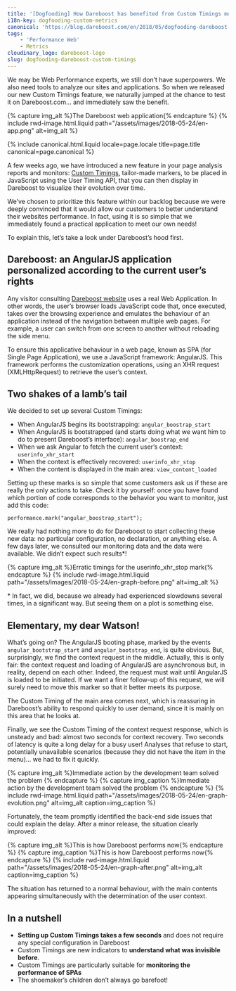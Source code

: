 ```yaml
---
title: '[Dogfooding] How Dareboost has benefited from Custom Timings monitoring'
i18n-key: dogfooding-custom-metrics
canonical: 'https://blog.dareboost.com/en/2018/05/dogfooding-dareboost-custom-timings/'
tags:
    - 'Performance Web'
    - Metrics
cloudinary_logo: dareboost-logo
slug: dogfooding-dareboost-custom-timings
---
```


We may be Web Performance experts, we still don’t have superpowers. We also need
tools to analyze our sites and applications. So when we released our new Custom
Timings feature, we naturally jumped at the chance to test it on Dareboost.com…
and immediately saw the benefit.

{% capture img_alt %}The Dareboost web application{% endcapture %}
{% include rwd-image.html.liquid
path="/assets/images/2018-05-24/en-app.png"
alt=img_alt
%}

<!-- more -->

{% include canonical.html.liquid
    locale=page.locale
    title=page.title
    canonical=page.canonical
%}

A few weeks ago, we have introduced a new feature in your page analysis reports
and monitors:
[Custom Timings](https://blog.dareboost.com/en/2018/05/custom-timings-monitoring/),
tailor-made markers, to be placed in JavaScript using the User Timing API, that
you can then display in Dareboost to visualize their evolution over time.

We’ve chosen to prioritize this feature within our backlog because we were
deeply convinced that it would allow our customers to better understand their
websites performance. In fact, using it is so simple that we immediately found a
practical application to meet our own needs!

To explain this, let’s take a look under Dareboost’s hood first.

## Dareboost: an AngularJS application personalized according to the current user’s rights

Any visitor consulting [Dareboost website](https://www.dareboost.com/) uses a
real Web Application. In other words, the user’s browser loads JavaScript code
that, once executed, takes over the browsing experience and emulates the
behaviour of an application instead of the navigation between multiple web
pages. For example, a user can switch from one screen to another without
reloading the side menu.

To ensure this applicative behaviour in a web page, known as SPA (for Single
Page Application), we use a JavaScript framework: AngularJS. This framework
performs the customization operations, using an XHR request (XMLHttpRequest) to
retrieve the user’s context.

## Two shakes of a lamb’s tail

We decided to set up several Custom Timings:

-   When AngularJS begins its bootstrapping: `angular_boostrap_start`
-   When AngularJS is bootstrapped (and starts doing what we want him to do to
    present Dareboost’s interface): `angular_boostrap_end`
-   When we ask Angular to fetch the current user’s context:
    `userinfo_xhr_start`
-   When the context is effectively recovered: `userinfo_xhr_stop`
-   When the content is displayed in the main area: `view_content_loaded`

Setting up these marks is so simple that some customers ask us if these are
really the only actions to take. Check it by yourself: once you have found which
portion of code corresponds to the behavior you want to monitor, just add this
code:

```
performance.mark("angular_boostrap_start");
```

We really had nothing more to do for Dareboost to start collecting these new
data: no particular configuration, no declaration, or anything else. A few days
later, we consulted our monitoring data and the data were available. We didn’t
expect such results\*!

{% capture img_alt %}Erratic timings for the userinfo_xhr_stop
mark{% endcapture %} {% include rwd-image.html.liquid
path="/assets/images/2018-05-24/en-graph-before.png"
alt=img_alt
%}

\* In fact, we did, because we already had experienced slowdowns several times,
in a significant way. But seeing them on a plot is something else.

## Elementary, my dear Watson!

What’s going on? The AngularJS booting phase, marked by the events
`angular_bootstrap_start` and `angular_bootstrap_end`, is quite obvious. But,
surprisingly, we find the context request in the middle. Actually, this is only
fair: the context request and loading of AngularJS are asynchronous but, in
reality, depend on each other. Indeed, the request must wait until AngularJS is
loaded to be initiated. If we want a finer follow-up of this request, we will
surely need to move this marker so that it better meets its purpose.

The Custom Timing of the main area comes next, which is reassuring in
Dareboost’s ability to respond quickly to user demand, since it is mainly on
this area that he looks at.

Finally, we see the Custom Timing of the context request response, which is
unsteady and bad: almost two seconds for context recovery. Two seconds of
latency is quite a long delay for a busy user! Analyses that refuse to start,
potentially unavailable scenarios (because they did not have the item in the
menu)… we had to fix it quickly.

{% capture img_alt %}Immediate action by the development team solved the problem
{% endcapture %} {% capture img_caption %}Immediate action by the development
team solved the problem {% endcapture %} {% include rwd-image.html.liquid
path="/assets/images/2018-05-24/en-graph-evolution.png"
alt=img_alt
caption=img_caption
%}

Fortunately, the team promptly identified the back-end side issues that could
explain the delay. After a minor release, the situation clearly improved:

{% capture img_alt %}This is how Dareboost performs now{% endcapture %}
{% capture img_caption %}This is how Dareboost performs now{% endcapture %}
{% include rwd-image.html.liquid
path="/assets/images/2018-05-24/en-graph-after.png"
alt=img_alt
caption=img_caption
%}

The situation has returned to a normal behaviour, with the main contents
appearing simultaneously with the determination of the user context.

## In a nutshell

-   **Setting up Custom Timings takes a few seconds** and does not require any
    special configuration in Dareboost
-   Custom Timings are new indicators to **understand what was invisible
    before**.
-   Custom Timings are particularly suitable for **monitoring the performance of
    SPAs**
-   The shoemaker’s children don’t always go barefoot!
